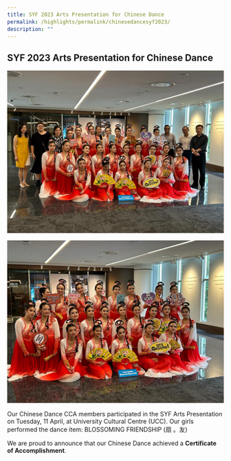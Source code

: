 ```yaml
---
title: SYF 2023 Arts Presentation for Chinese Dance
permalink: /highlights/permalink/chinesedancesyf2023/
description: ""
---
```

## **SYF 2023 Arts Presentation for Chinese Dance**

![](/images/NV%20Highlights/chinese%20dance%20syf%201.jpeg)

![](/images/NV%20Highlights/chinese%20dance%20syf%202.jpeg)

Our Chinese Dance CCA members participated in the SYF Arts Presentation on Tuesday, 11 April, at University Cultural Centre (UCC). Our girls performed the dance item:  BLOSSOMING FRIENDSHIP (扇 。友)

We are proud to announce that our Chinese Dance achieved a **Certificate of Accomplishment**. 